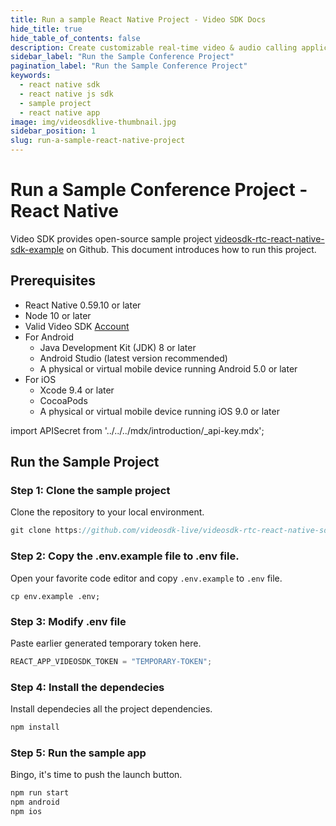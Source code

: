 ```yaml
---
title: Run a sample React Native Project - Video SDK Docs
hide_title: true
hide_table_of_contents: false
description: Create customizable real-time video & audio calling applications with React Native JS SDK with Video SDK add live Video & Audio conferencing to your applications.
sidebar_label: "Run the Sample Conference Project"
pagination_label: "Run the Sample Conference Project"
keywords:
  - react native sdk
  - react native js sdk
  - sample project
  - react native app
image: img/videosdklive-thumbnail.jpg
sidebar_position: 1
slug: run-a-sample-react-native-project
---
```


# Run a Sample Conference Project - React Native

Video SDK provides open-source sample project [videosdk-rtc-react-native-sdk-example](https://github.com/videosdk-live/videosdk-rtc-react-native-sdk-example) on Github. This document introduces how to run this project.

## Prerequisites

- React Native 0.59.10 or later
- Node 10 or later
- Valid Video SDK [Account](https://app.videosdk.live/)
- For Android
  - Java Development Kit (JDK) 8 or later
  - Android Studio (latest version recommended)
  - A physical or virtual mobile device running Android 5.0 or later
- For iOS
  - Xcode 9.4 or later
  - CocoaPods
  - A physical or virtual mobile device running iOS 9.0 or later

import APISecret from '../../../mdx/introduction/\_api-key.mdx';

<APISecret title="Get your API key and Secret key" />

## Run the Sample Project

### Step 1: Clone the sample project

Clone the repository to your local environment.

```js
git clone https://github.com/videosdk-live/videosdk-rtc-react-native-sdk-example.git
```

### Step 2: Copy the .env.example file to .env file.

Open your favorite code editor and copy `.env.example` to `.env` file.

```
cp env.example .env;
```

### Step 3: Modify .env file

Paste earlier generated temporary token here.

```js title=".env"
REACT_APP_VIDEOSDK_TOKEN = "TEMPORARY-TOKEN";
```

### Step 4: Install the dependecies

Install dependecies all the project dependencies.

```js
npm install
```

### Step 5: Run the sample app

Bingo, it's time to push the launch button.

```js
npm run start
npm android
npm ios
```
